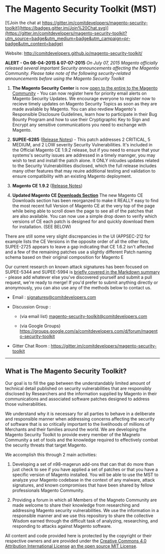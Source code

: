 # The Magento Security Toolkit (MST) #

[![Join the chat at https://gitter.im/comitdevelopers/magento-security-toolkit](https://badges.gitter.im/Join%20Chat.svg)](https://gitter.im/comitdevelopers/magento-security-toolkit?utm_source=badge&utm_medium=badge&utm_campaign=pr-badge&utm_content=badge)

Website: http://comitdevelopers.github.io/magento-security-toolkit/

 **ALERT - On 08-04-2015 & 07-07-2015** *On July 07, 2015 Magento officially released several important Security announcements affecting the Magentio Community. Please take note of the following security-related announcements before using the Magento Security Toolkit*

 1. **The Magento Security Center** is now [open to the entire to the Magento Community](http://magento.com/security) - You can now register here for priority email alerts on Magento Security Updates.  We encourage everyone to register now to recieve timely updates on Magento Security Topics as soon as they are made available by Magento.  You can also revdiew Magento's Responsible Disclosure Guidelines, learn how to participate in their Bug Bounty Program and how to use their Cryptigraphic Key to Sign and Encrypt any sensitive communications you need to exchange with Magento.  
 
 2. **SUPEE-6285** ([Release Notes](http://merch.docs.magento.com/ce/user_guide/Magento_Community_Edition_User_Guide.html#magento/patch-releases-2015.html)) - This patch addresses 2 CRITICAL, 5 MEDIUM, and 2 LOW severity Security Vulnerabilities.  It's included in the Official Magento CE 1.9.2 release, but if you need to ensure that your systems's security issues are addressed in a timely mannger, you may wish to test and install the patch alone.  It ONLY inlcudes updates related to the Security Vulnerabilities disclosed, which the full release includes many other features that may reuire additional testing and validation to ensure compatibility with an existing Magento deployment.
  
 3. **Magento CE 1.9.2** ([Release Notes](http://merch.docs.magento.com/ce/user_guide/Magento_Community_Edition_User_Guide.html#magento/release-notes-ce-1.9.2.html))

 4. **Updated Magento CE [Downloads Section](http://merch.docs.magento.com/ce/user_guide/Magento_Community_Edition_User_Guide.html#magento/patch-releases-2015.html)** The new Magento CE Downloads section has been reorganzed to make it REALLY easy to find the most recent full Version of Magento CE at the very top of the page while being able to scroll down the page to see all of the patches that are also available.  You can now use a simple drop down to verify which versions of CE each patch is designed for and quickly download them for installation.  (SEE BELOW)


There are still some very slight discrepancies in the UI (APPSEC-212 for example lists the CE Versions in the opposite order of all the other lists, SUPEE-2725 appears to leave a gap indicating that CE 1.6.2 isn't affected and a few of the remaining patches use a slightly different Patch naming schema based on their original composition for Magento E


Our current research on known attack signatures has been focused on SUPEE-5344 and SUPEE-5994 is [briefly covered in the Markdown summary](/signatures-analysis.md) - please add whatever else you've discovered yourself and submit a pull request, we're ready to merge!  If you'd prefer to submit anything directly or anonymously, you can also use any of the methods below to contact us.

* Email : signatures@comitdevelopers.com

* Discussion Group : 

    * (via email list) magento-security-toolkit@comitdevelopers.com 

    * (via Google Groups) https://groups.google.com/a/comitdevelopers.com/d/forum/magento-security-toolkit

* Gitter Chat Room : https://gitter.im/comitdevelopers/magento-security-toolkit

----------

## What is The Magento Security Toolkit?

Our goal is to fill the gap between the understandably limited amount of technical detail published on security vulnerabilities that are responsibly disclosed by Researchers and the information supplied by Magento in their communications and associated software patches designed to address those vulnerabilities.  

We understand why it is necessary for all parties to behave in a deliberate and responsible manner when addressing concerns affecting the security of software that is so critically important to the livelihoods of millions of Merchants and their families around the world.  We are developing the Magento Security Toolkit to provide every member of the Magneto Community a set of tools and the knowledge required to effectively combat the security threats that target Magento.

We accomplish this through 2 main activities:

1. Developing a set of n98-magerun add-ons that can that do more than just check to see if you have applied a set of patches or that you have a specific version of Magento installed.  You will be able to use the MST to analyze your Magento codebase in the context of any malware, attack signatures, and known compromises that have been shared  by fellow professionals Magento Community.

2.  Providing a forum in which all Members of the Magneto Community are made welcome to share their knowledge from researching and addressing Magento security vulnerabilities.  We use the information in a responsible manner and we  use this repository to share the collective Wisdom earned through the difficult task of analyzing, researching, and responding to attacks against Magento software.

All content and code provided here is protected by the copyright or their respective owners and are provided under the [Creative Commons 4.0 Attribution International License](/comitdevelopers/magento-security-toolkit/blob/master/cc-4-international.md)  [an the open source MIT License](https://github.com/comitdevelopers/magento-security-toolkit/blob/master/LICENSE).

